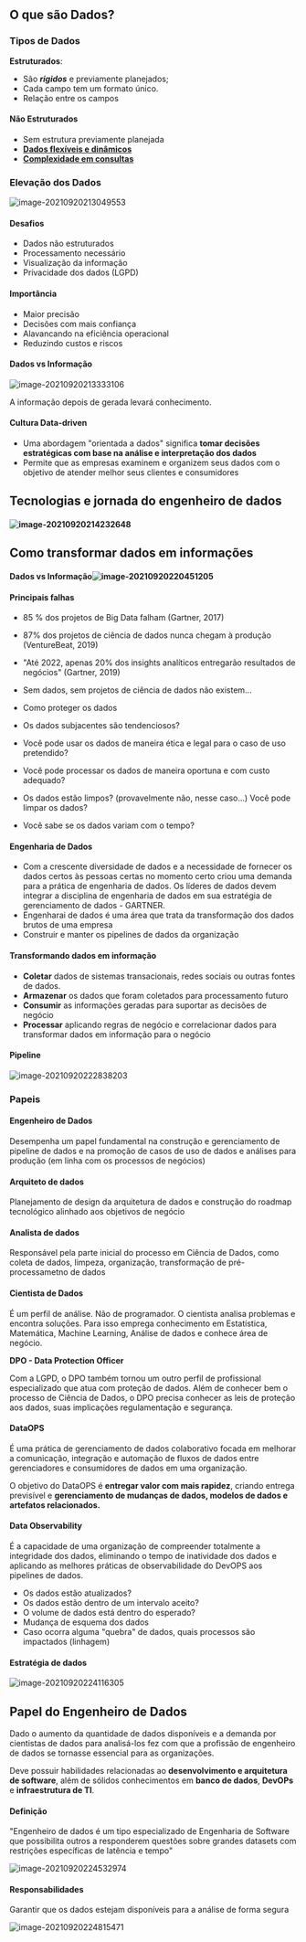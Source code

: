 ## O que são Dados?





### Tipos de Dados

**Estruturados**: 

* São ***rigidos*** e previamente planejados;
* Cada campo tem um formato único. 
* Relação entre os campos



#### Não Estruturados

* Sem estrutura previamente planejada
* <u>**Dados flexíveis e dinâmicos**</u>
* <u>**Complexidade em consultas**</u>



### Elevação dos Dados

![image-20210920213049553](C:\Users\Tiago\AppData\Roaming\Typora\typora-user-images\image-20210920213049553.png)



#### Desafios

* Dados não estruturados
* Processamento necessário
* Visualização da informação
* Privacidade dos dados (LGPD)



#### Importância

* Maior precisão
* Decisões com mais confiança
* Alavancando na eficiência operacional
* Reduzindo custos e riscos



#### Dados vs Informação

![image-20210920213333106](C:\Users\Tiago\AppData\Roaming\Typora\typora-user-images\image-20210920213333106.png)

A informação depois de gerada levará conhecimento.



#### Cultura Data-driven

* Uma abordagem "orientada a dados" significa **tomar decisões estratégicas com base na análise e interpretação dos dados**
* Permite que as  empresas examinem e organizem seus dados com o objetivo de atender melhor seus clientes e consumidores





## Tecnologias e jornada do engenheiro de dados

#### ![image-20210920214232648](C:\Users\Tiago\AppData\Roaming\Typora\typora-user-images\image-20210920214232648.png)





## Como transformar dados em informações

#### Dados vs Informação![image-20210920220451205](C:\Users\Tiago\AppData\Roaming\Typora\typora-user-images\image-20210920220451205.png)



#### Principais falhas

* 85 % dos projetos de Big Data falham (Gartner, 2017)
* 87% dos projetos de ciência de dados nunca chegam à produção (VentureBeat, 2019)
* "Até 2022, apenas 20% dos insights analíticos entregarão resultados de negócios" (Gartner, 2019)
* Sem dados, sem projetos de ciência de dados não existem...



* Como proteger os dados
* Os dados subjacentes são tendenciosos?
* Você pode usar os dados de maneira ética e legal para o caso de uso pretendido?
* Você pode processar os dados de maneira oportuna e com custo adequado?
* Os dados estão limpos? (provavelmente não, nesse caso...) Você pode limpar os dados?
* Você sabe se os dados variam com o tempo?



#### Engenharia de Dados

* Com a crescente diversidade de dados e a necessidade de fornecer os dados certos às pessoas certas no momento certo criou uma demanda para a prática de engenharia de dados. Os líderes de dados devem integrar a disciplina de engenharia de dados em sua estratégia de gerenciamento de dados - GARTNER.
* Engenharai de dados é uma área que trata da transformação dos dados brutos de uma empresa
* Construir e manter os pipelines de dados da organização



#### Transformando dados em informação

* **Coletar** dados de sistemas transacionais, redes sociais ou outras fontes de dados.
* **Armazenar** os dados que foram coletados para processamento futuro
* **Consumir** as informações geradas para suportar as decisões de negócio
* **Processar** aplicando regras de negócio e correlacionar dados para transformar dados em informação para o negócio



#### Pipeline

![image-20210920222838203](C:\Users\Tiago\AppData\Roaming\Typora\typora-user-images\image-20210920222838203.png)



### Papeis

#### Engenheiro de Dados

Desempenha um papel fundamental na construção e gerenciamento de pipeline de dados e na promoção de casos de uso de dados e análises para produção (em linha com os processos de negócios)



#### Arquiteto de dados

Planejamento de design da arquitetura de dados e construção do roadmap tecnológico alinhado aos objetivos de negócio



#### Analista de dados

Responsável pela parte inicial do processo em Ciência de Dados, como coleta de dados, limpeza, organização, transformação de pré-processametno de dados



#### Cientista de Dados

É um perfil de análise. Não de programador. O cientista analisa problemas e encontra soluções. Para isso emprega conhecimento em Estatística, Matemática, Machine Learning, Análise de dados e conhece área de negócio.



**DPO - Data Protection Officer**

Com a LGPD, o DPO também tornou um outro perfil de profissional especializado que atua com proteção de dados. Além de conhecer bem o processo de Ciência de Dados, o DPO precisa conhecer as leis de proteção aos dados, suas implicações regulamentação e segurança. 



#### DataOPS

É uma prática de gerenciamento de dados colaborativo focada em melhorar a comunicação, integração e automação de fluxos de dados entre gerenciadores e consumidores de dados em uma organização.

O objetivo do DataOPS é **entregar valor com mais rapidez**, criando entrega previsível e **gerenciamento de mudanças de dados, modelos de dados e artefatos relacionados.**



#### Data Observability

É a capacidade de uma organização de compreender totalmente a integridade dos dados, eliminando o tempo de inatividade dos dados e aplicando as melhores práticas de observabilidade do DevOPS aos pipelines de dados.



* Os dados estão atualizados?
* Os dados estão dentro de um intervalo aceito?
* O volume de dados está dentro do esperado?
* Mudança de esquema dos dados
* Caso ocorra alguma "quebra" de dados, quais processos são impactados (linhagem)



#### Estratégia de dados

![image-20210920224116305](C:\Users\Tiago\AppData\Roaming\Typora\typora-user-images\image-20210920224116305.png)





## Papel do Engenheiro de Dados

Dado o aumento da quantidade de dados disponíveis e a demanda por cientistas de dados para analisá-los fez com que a profissão de engenheiro de dados se tornasse essencial para as organizações.



Deve possuir habilidades relacionadas ao **desenvolvimento e arquitetura de software**, além de sólidos conhecimentos em **banco de dados**, **DevOPs** e **infraestrutura de TI**.



#### Definição

"Engenheiro de dados é um tipo especializado de Engenharia de Software que possibilita outros a responderem questões sobre grandes datasets com restrições específicas de latência e tempo"

![image-20210920224532974](C:\Users\Tiago\AppData\Roaming\Typora\typora-user-images\image-20210920224532974.png)



#### Responsabilidades

Garantir que os dados estejam disponíveis para a análise de forma segura

![image-20210920224815471](C:\Users\Tiago\AppData\Roaming\Typora\typora-user-images\image-20210920224815471.png)





